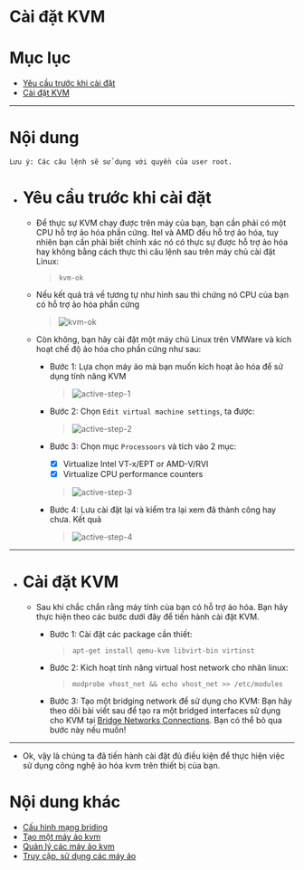 # Cài đặt KVM


# Mục lục

- [Yêu cầu trước khi cài đặt](#pre-install)
- [Cài đặt KVM](#install)

___


# Nội dung

	Lưu ý: Các câu lệnh sẽ sử dụng với quyền của user root.

- # <a name="pre-install">Yêu cầu trước khi cài đặt</a>

	+ Để thực sự KVM chạy được trên máy của bạn, bạn cần phải có một CPU hỗ trợ ảo hóa phần cứng. Itel và AMD đều hỗ trợ ảo hóa, tuy nhiên bạn cần phải biết chính xác nó có thực sự được hỗ trợ ảo hóa hay không bằng cách thực thi câu lệnh sau trên máy chủ cài đặt Linux:
		> `kvm-ok`

	+ Nếu kết quả trả về tương tự như hình sau thì chứng nó CPU của bạn có hỗ trợ ảo hóa phần cứng
		> ![kvm-ok](../../Pictures/QEMU-KVM/installtion/kvm-ok.png)

	+ Còn không, bạn hãy cài đặt một máy chủ Linux trên VMWare và kích hoạt chế độ ảo hóa cho phần cứng như sau:
		+ Bước 1: Lựa chọn máy ảo mà bạn muốn kích hoạt ảo hóa để sử dụng tính năng KVM
			> ![active-step-1](../../Pictures/QEMU-KVM/installtion/active-step-1.png)

		+ Bước 2: Chọn `Edit virtual machine settings`, ta được:
			> ![active-step-2](../../Pictures/QEMU-KVM/installtion/active-step-2.png)

		+ Bước 3: Chọn mục `Processoors` và tích vào 2 mục:
			* [X] Virtualize Intel VT-x/EPT or AMD-V/RVI
			* [X] Virtualize CPU performance counters
			> ![active-step-3](../../Pictures/QEMU-KVM/installtion/active-step-3.png)
		+ Bước 4: Lưu cài đặt lại và kiểm tra lại xem đã thành công hay chưa. Kết quả
			> ![active-step-4](../../Pictures/QEMU-KVM/installtion/active-step-4.png)

___


- # <a name="install">Cài đặt KVM</a>

	+ Sau khi chắc chắn rằng máy tính của bạn có hỗ trợ ảo hóa. Bạn hãy thực hiện theo các bước dưới đây để tiến hành cài đặt KVM.
		+ Bước 1: Cài đặt các package cần thiết:
			> `apt-get install qemu-kvm libvirt-bin virtinst`

		+ Bước 2: Kích hoạt tính năng virtual host network cho nhân linux:
			> `modprobe vhost_net && echo vhost_net >> /etc/modules`

		+ Bước 3: Tạo một bridging network để sử dụng cho KVM:
			Bạn hãy theo dõi bài viết sau để tạo ra một bridged interfaces sử dụng cho KVM tại 
			[Bridge Networks Connections](../../Sharing_Network/BridgeNetworkConnections.md).
			Bạn có thể bỏ qua bước này nếu muốn!
___

- Ok, vậy là chúng ta đã tiến hành cài đặt đủ điều kiện để thực hiện việc sử dụng công nghệ ảo hóa kvm trên thiết bị của bạn.

# Nội dung khác

- [Cấu hình mạng briding](Networking.md)
- [Tạo một máy ảo kvm](Guest-creation.md)
- [Quản lý các máy ảo kvm](Guest-management.md)
- [Truy cập, sử dụng các máy ảo](Guest-console-access.md)